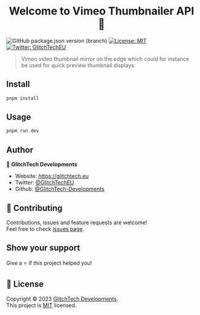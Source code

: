 <h1 align="center">Welcome to Vimeo Thumbnailer API 👋</h1>
<p>
  <img alt="GitHub package.json version (branch)" src="https://img.shields.io/github/package-json/v/GlitchTech-Developments/Vimeo-Thumbnailer-API/main">
  <a href="https://github.com/GlitchTech-Developments/Vimeo-Thumbnailer-API/blob/main/LICENCE" target="_blank">
    <img alt="License: MIT" src="https://img.shields.io/badge/License-MIT-yellow.svg" />
  </a>
  <a href="https://twitter.com/GlitchTechEU" target="_blank">
    <img alt="Twitter: GlitchTechEU" src="https://img.shields.io/twitter/follow/GlitchTechEU.svg?style=social" />
  </a>
</p>

> Vimeo video thumbnail mirror on the edge which could for instance be used for quick preview thumbnail displays

## Install

```sh
pnpm install
```

## Usage

```sh
pnpm run dev
```

## Author

👤 **GlitchTech Developments**

- Website: https://glitchtech.eu
- Twitter: [@GlitchTechEU](https://twitter.com/GlitchTechEU)
- Github: [@GlitchTech-Developments](https://github.com/GlitchTech-Developments)

## 🤝 Contributing

Contributions, issues and feature requests are welcome!<br />Feel free to check [issues page](https://github.com/GlitchTech-Developments/Vimeo-Thumbnailer-API/issues).

## Show your support

Give a ⭐️ if this project helped you!

## 📝 License

Copyright © 2023 [GlitchTech Developments](https://github.com/GlitchTech-Developments).<br />
This project is [MIT](https://github.com/GlitchTech-Developments/Vimeo-Thumbnailer-API/blob/main/LICENCE) licensed.

